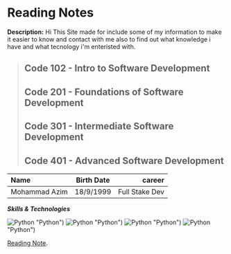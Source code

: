 # Reading Notes                                                               
**Description:** Hi This Site made for include some of my information to make it easier to know and contact with me also to find out what knowledge i have and what tecnology i'm enteristed with.

> ## Code 102 - Intro to Software Development
>> 
> ## Code 201 - Foundations of Software Development
>>
> ## Code 301 - Intermediate Software Development
>>
> ## Code 401 - Advanced Software Development
>>


| Name          | Birth Date  | career         |
| :---          |    :----:   |          ---:  |
| Mohammad Azim | 18/9/1999   | Full Stake Dev |

***Skills & Technologies***


![Python](https://github.com/FortAwesome/Font-Awesome/blob/6.x/svgs/brands/python.svg) "Python")
![Python](https://github.com/FortAwesome/Font-Awesome/blob/6.x/svgs/brands/python.svg) "Python")
![Python](https://github.com/FortAwesome/Font-Awesome/blob/6.x/svgs/brands/python.svg) "Python")
![Python](https://github.com/FortAwesome/Font-Awesome/blob/6.x/svgs/brands/python.svg) "Python")



 [Reading Note]([https://duckduckgo.com](https://mohammad99azim.github.io/reading-notes/)).
